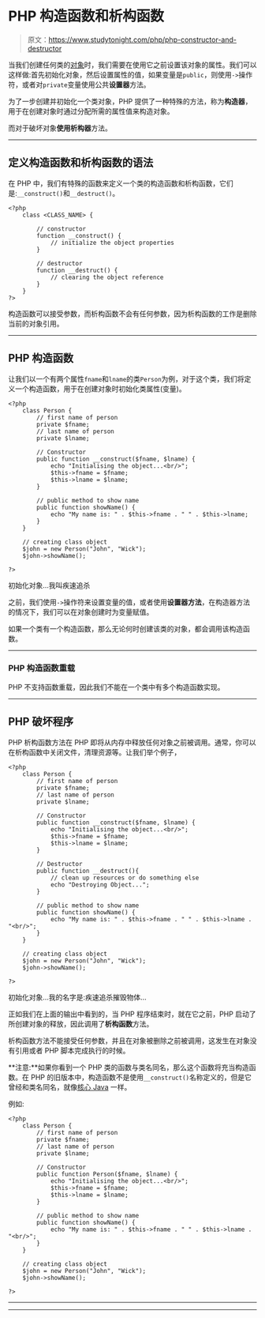 # PHP 构造函数和析构函数

> 原文：<https://www.studytonight.com/php/php-constructor-and-destructor>

当我们创建任何类的[对象](php-class-objects)时，我们需要在使用它之前设置该对象的属性。我们可以这样做:首先初始化对象，然后设置属性的值，如果变量是`public`，则使用`->`操作符，或者对`private`变量使用公共**设置器**方法。

为了一步创建并初始化一个类对象，PHP 提供了一种特殊的方法，称为**构造器**，用于在创建对象时通过分配所需的属性值来构造对象。

而对于破坏对象**使用析构器**方法。

* * *

## 定义构造函数和析构函数的语法

在 PHP 中，我们有特殊的函数来定义一个类的构造函数和析构函数，它们是:`__construct()`和`__destruct()`。

```
<?php
    class <CLASS_NAME> {

        // constructor
        function __construct() {
            // initialize the object properties
        }

        // destructor
        function __destruct() {
            // clearing the object reference
        }
    }
?>
```

构造函数可以接受参数，而析构函数不会有任何参数，因为析构函数的工作是删除当前的对象引用。

* * *

## PHP 构造函数

让我们以一个有两个属性`fname`和`lname`的类`Person`为例，对于这个类，我们将定义一个构造函数，用于在创建对象时初始化类属性(变量)。

```
<?php
    class Person {
        // first name of person
        private $fname;
        // last name of person
        private $lname;

        // Constructor
        public function __construct($fname, $lname) {
            echo "Initialising the object...<br/>"; 
            $this->fname = $fname;
            $this->lname = $lname;
        }

        // public method to show name
        public function showName() {
            echo "My name is: " . $this->fname . " " . $this->lname; 
        }
    }

    // creating class object
    $john = new Person("John", "Wick");
    $john->showName();

?>
```

初始化对象...我叫疾速追杀

之前，我们使用`->`操作符来设置变量的值，或者使用**设置器方法**，在构造器方法的情况下，我们可以在对象创建时为变量赋值。

如果一个类有一个构造函数，那么无论何时创建该类的对象，都会调用该构造函数。

* * *

### PHP 构造函数重载

PHP 不支持函数重载，因此我们不能在一个类中有多个构造函数实现。

* * *

## PHP 破坏程序

PHP 析构函数方法在 PHP 即将从内存中释放任何对象之前被调用。通常，你可以在析构函数中关闭文件，清理资源等。让我们举个例子，

```
<?php
    class Person {
        // first name of person
        private $fname;
        // last name of person
        private $lname;

        // Constructor
        public function __construct($fname, $lname) {
            echo "Initialising the object...<br/>"; 
            $this->fname = $fname;
            $this->lname = $lname;
        }

        // Destructor
        public function __destruct(){
            // clean up resources or do something else
            echo "Destroying Object...";
        }

        // public method to show name
        public function showName() {
            echo "My name is: " . $this->fname . " " . $this->lname . "<br/>"; 
        }
    }

    // creating class object
    $john = new Person("John", "Wick");
    $john->showName();

?>
```

初始化对象...我的名字是:疾速追杀摧毁物体...

正如我们在上面的输出中看到的，当 PHP 程序结束时，就在它之前，PHP 启动了所创建对象的释放，因此调用了**析构函数**方法。

析构函数方法不能接受任何参数，并且在对象被删除之前被调用，这发生在对象没有引用或者 PHP 脚本完成执行的时候。

**注意:**如果你看到一个 PHP 类的函数与类名同名，那么这个函数将充当构造函数。在 PHP 的旧版本中，构造函数不是使用`__construct()`名称定义的，但是它曾经和类名同名，就像[核心 Java](/java/overview-of-java.php) 一样。

例如:

```
<?php
    class Person {
        // first name of person
        private $fname;
        // last name of person
        private $lname;

        // Constructor
        public function Person($fname, $lname) {
            echo "Initialising the object...<br/>"; 
            $this->fname = $fname;
            $this->lname = $lname;
        }

        // public method to show name
        public function showName() {
            echo "My name is: " . $this->fname . " " . $this->lname . "<br/>"; 
        }
    }

    // creating class object
    $john = new Person("John", "Wick");
    $john->showName();

?>
```

* * *

* * *